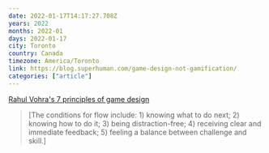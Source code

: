 ```yaml
---
date: 2022-01-17T14:17:27.708Z
years: 2022
months: 2022-01
days: 2022-01-17
city: Toronto
country: Canada
timezone: America/Toronto
link: https://blog.superhuman.com/game-design-not-gamification/
categories: ["article"]
---
```

[Rahul Vohra's 7 principles of game design](https://blog.superhuman.com/game-design-not-gamification/)

> [The conditions for flow include: 1) knowing what to do next; 2) knowing how to do it; 3) being distraction-free; 4) receiving clear and immediate feedback; 5) feeling a balance between challenge and skill.]
